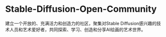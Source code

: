 # Stable-Diffusion-Open-Community
建立一个开放的、充满活力和创造力的社区，聚集对Stable Diffusion感兴趣的技术人员和艺术爱好者，共同探索、学习、创造和分享AI绘画的艺术世界。
